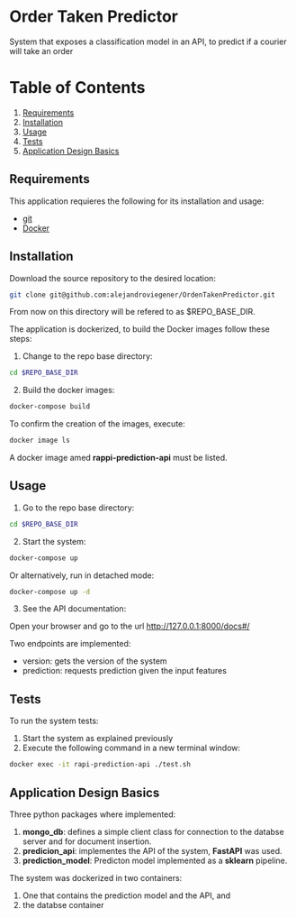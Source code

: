 # Order Taken Predictor

System that exposes a classification model in an API, to predict if a courier will take an order


# Table of Contents
1. [Requirements](#requirements)
2. [Installation](#installation)
3. [Usage](#usage)
4. [Tests](#tests)
5. [Application Design Basics](#design)

## Requirements  <a name="requirements"></a>

This application requieres the following for its installation and usage:

* [git][git] 
* [Docker][docker]


[git]: https://git-scm.com/
[docker]: https://www.docker.com/   

## Installation <a name="installation"></a>

Download the source repository to the desired location: 

```bash
git clone git@github.com:alejandroviegener/OrdenTakenPredictor.git
```

From now on this directory will be refered to as $REPO_BASE_DIR.

The application is dockerized, to build the Docker images follow these steps:

1) Change to the repo base directory:

```bash
cd $REPO_BASE_DIR
```

2) Build the docker images:

```bash
docker-compose build
```

To confirm the creation of the images, execute:

```bash
docker image ls
```

A docker image amed **rappi-prediction-api** must be listed.

## Usage <a name="usage"></a>

1) Go to the repo base directory:

```bash
cd $REPO_BASE_DIR
```

2) Start the system:

```bash
docker-compose up
```

Or alternatively, run in detached mode:

```bash
docker-compose up -d
```

3) See the API documentation:

Open your browser and go to the url http://127.0.0.1:8000/docs#/

Two endpoints are implemented:

- version: gets the version of the system
- prediction: requests prediction given the input features


## Tests <a name="tests"></a>

To run the system tests:

1) Start the system as explained previously
2) Execute the following command in a new terminal window: 

```bash
docker exec -it rapi-prediction-api ./test.sh
```

## Application Design Basics <a name="design"></a>

Three python packages where implemented:

1) **mongo_db**: defines a simple client class for connection to the databse server and for document insertion.
2) **predicion_api**: implementes the API of the system, **FastAPI** was used.
3) **prediction_model**: Predicton model implemented as a **sklearn** pipeline. 

The system was dockerized in two containers:

1) One that contains the prediction model and the API, and
2) the databse container

